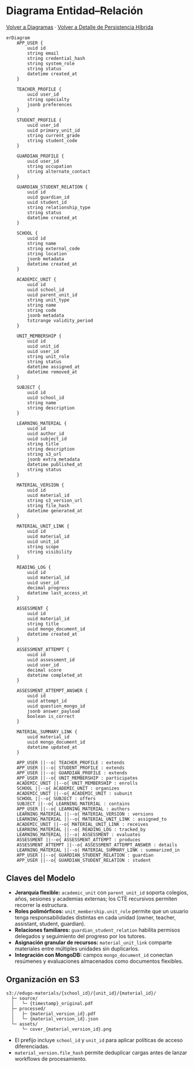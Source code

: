 # Diagrama Entidad–Relación

[Volver a Diagramas](./README.md) · [Volver a Detalle de Persistencia Híbrida](../README.md)

```mermaid
erDiagram
    APP_USER {
        uuid id
        string email
        string credential_hash
        string system_role
        string status
        datetime created_at
    }

    TEACHER_PROFILE {
        uuid user_id
        string specialty
        jsonb preferences
    }

    STUDENT_PROFILE {
        uuid user_id
        uuid primary_unit_id
        string current_grade
        string student_code
    }

    GUARDIAN_PROFILE {
        uuid user_id
        string occupation
        string alternate_contact
    }

    GUARDIAN_STUDENT_RELATION {
        uuid id
        uuid guardian_id
        uuid student_id
        string relationship_type
        string status
        datetime created_at
    }

    SCHOOL {
        uuid id
        string name
        string external_code
        string location
        jsonb metadata
        datetime created_at
    }

    ACADEMIC_UNIT {
        uuid id
        uuid school_id
        uuid parent_unit_id
        string unit_type
        string name
        string code
        jsonb metadata
        tstzrange validity_period
    }

    UNIT_MEMBERSHIP {
        uuid id
        uuid unit_id
        uuid user_id
        string unit_role
        string status
        datetime assigned_at
        datetime removed_at
    }

    SUBJECT {
        uuid id
        uuid school_id
        string name
        string description
    }

    LEARNING_MATERIAL {
        uuid id
        uuid author_id
        uuid subject_id
        string title
        string description
        string s3_url
        jsonb extra_metadata
        datetime published_at
        string status
    }

    MATERIAL_VERSION {
        uuid id
        uuid material_id
        string s3_version_url
        string file_hash
        datetime generated_at
    }

    MATERIAL_UNIT_LINK {
        uuid id
        uuid material_id
        uuid unit_id
        string scope
        string visibility
    }

    READING_LOG {
        uuid id
        uuid material_id
        uuid user_id
        decimal progress
        datetime last_access_at
    }

    ASSESSMENT {
        uuid id
        uuid material_id
        string title
        uuid mongo_document_id
        datetime created_at
    }

    ASSESSMENT_ATTEMPT {
        uuid id
        uuid assessment_id
        uuid user_id
        decimal score
        datetime completed_at
    }

    ASSESSMENT_ATTEMPT_ANSWER {
        uuid id
        uuid attempt_id
        uuid question_mongo_id
        jsonb answer_payload
        boolean is_correct
    }

    MATERIAL_SUMMARY_LINK {
        uuid material_id
        uuid mongo_document_id
        datetime updated_at
    }

    APP_USER ||--o| TEACHER_PROFILE : extends
    APP_USER ||--o| STUDENT_PROFILE : extends
    APP_USER ||--o| GUARDIAN_PROFILE : extends
    APP_USER ||--o{ UNIT_MEMBERSHIP : participates
    ACADEMIC_UNIT ||--o{ UNIT_MEMBERSHIP : enrolls
    SCHOOL ||--o{ ACADEMIC_UNIT : organizes
    ACADEMIC_UNIT ||--o{ ACADEMIC_UNIT : subunit
    SCHOOL ||--o{ SUBJECT : offers
    SUBJECT ||--o{ LEARNING_MATERIAL : contains
    APP_USER ||--o{ LEARNING_MATERIAL : authors
    LEARNING_MATERIAL ||--o{ MATERIAL_VERSION : versions
    LEARNING_MATERIAL ||--o{ MATERIAL_UNIT_LINK : assigned_to
    ACADEMIC_UNIT ||--o{ MATERIAL_UNIT_LINK : receives
    LEARNING_MATERIAL ||--o{ READING_LOG : tracked_by
    LEARNING_MATERIAL ||--o| ASSESSMENT : evaluates
    ASSESSMENT ||--o{ ASSESSMENT_ATTEMPT : produces
    ASSESSMENT_ATTEMPT ||--o{ ASSESSMENT_ATTEMPT_ANSWER : details
    LEARNING_MATERIAL ||--o| MATERIAL_SUMMARY_LINK : summarized_in
    APP_USER ||--o{ GUARDIAN_STUDENT_RELATION : guardian
    APP_USER ||--o{ GUARDIAN_STUDENT_RELATION : student
```

## Claves del Modelo

- **Jerarquía flexible:** `academic_unit` con `parent_unit_id` soporta colegios, años, sesiones y academias externas; los CTE recursivos permiten recorrer la estructura.
- **Roles polimórficos:** `unit_membership.unit_role` permite que un usuario tenga responsabilidades distintas en cada unidad (owner, teacher, assistant, student, guardian).
- **Relaciones familiares:** `guardian_student_relation` habilita permisos delegados y seguimiento del progreso por los tutores.
- **Asignación granular de recursos:** `material_unit_link` comparte materiales entre múltiples unidades sin duplicarlos.
- **Integración con MongoDB:** campos `mongo_document_id` conectan resúmenes y evaluaciones almacenados como documentos flexibles.

## Organización en S3

```
s3://edugo-materials/{school_id}/{unit_id}/{material_id}/
  ├─ source/
  │   └─ {timestamp}_original.pdf
  ├─ processed/
  │   ├─ {material_version_id}.pdf
  │   └─ {material_version_id}.json
  └─ assets/
      └─ cover_{material_version_id}.png
```

- El prefijo incluye `school_id` y `unit_id` para aplicar políticas de acceso diferenciadas.
- `material_version.file_hash` permite deduplicar cargas antes de lanzar workflows de procesamiento.
